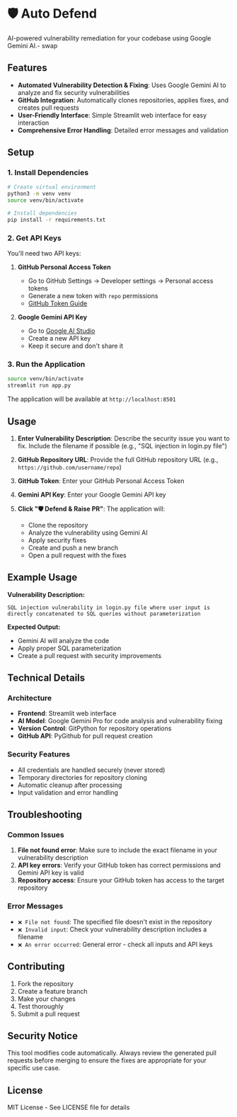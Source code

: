 # 🛡️ Auto Defend

AI-powered vulnerability remediation for your codebase using Google Gemini AI.- swap

## Features

- **Automated Vulnerability Detection & Fixing**: Uses Google Gemini AI to analyze and fix security vulnerabilities
- **GitHub Integration**: Automatically clones repositories, applies fixes, and creates pull requests
- **User-Friendly Interface**: Simple Streamlit web interface for easy interaction
- **Comprehensive Error Handling**: Detailed error messages and validation

## Setup

### 1. Install Dependencies

```bash
# Create virtual environment
python3 -m venv venv
source venv/bin/activate

# Install dependencies
pip install -r requirements.txt
```

### 2. Get API Keys

You'll need two API keys:

1. **GitHub Personal Access Token**
   - Go to GitHub Settings → Developer settings → Personal access tokens
   - Generate a new token with `repo` permissions
   - [GitHub Token Guide](https://docs.github.com/en/authentication/keeping-your-account-and-data-secure/creating-a-personal-access-token)

2. **Google Gemini API Key**
   - Go to [Google AI Studio](https://makersuite.google.com/app/apikey)
   - Create a new API key
   - Keep it secure and don't share it

### 3. Run the Application

```bash
source venv/bin/activate
streamlit run app.py
```

The application will be available at `http://localhost:8501`

## Usage

1. **Enter Vulnerability Description**: Describe the security issue you want to fix. Include the filename if possible (e.g., "SQL injection in login.py file")

2. **GitHub Repository URL**: Provide the full GitHub repository URL (e.g., `https://github.com/username/repo`)

3. **GitHub Token**: Enter your GitHub Personal Access Token

4. **Gemini API Key**: Enter your Google Gemini API key

5. **Click "🛡️ Defend & Raise PR"**: The application will:
   - Clone the repository
   - Analyze the vulnerability using Gemini AI
   - Apply security fixes
   - Create and push a new branch
   - Open a pull request with the fixes

## Example Usage

**Vulnerability Description:**
```
SQL injection vulnerability in login.py file where user input is directly concatenated to SQL queries without parameterization
```

**Expected Output:**
- Gemini AI will analyze the code
- Apply proper SQL parameterization
- Create a pull request with security improvements

## Technical Details

### Architecture

- **Frontend**: Streamlit web interface
- **AI Model**: Google Gemini Pro for code analysis and vulnerability fixing
- **Version Control**: GitPython for repository operations
- **GitHub API**: PyGithub for pull request creation

### Security Features

- All credentials are handled securely (never stored)
- Temporary directories for repository cloning
- Automatic cleanup after processing
- Input validation and error handling

## Troubleshooting

### Common Issues

1. **File not found error**: Make sure to include the exact filename in your vulnerability description
2. **API key errors**: Verify your GitHub token has correct permissions and Gemini API key is valid
3. **Repository access**: Ensure your GitHub token has access to the target repository

### Error Messages

- `❌ File not found`: The specified file doesn't exist in the repository
- `❌ Invalid input`: Check your vulnerability description includes a filename
- `❌ An error occurred`: General error - check all inputs and API keys

## Contributing

1. Fork the repository
2. Create a feature branch
3. Make your changes
4. Test thoroughly
5. Submit a pull request

## Security Notice

This tool modifies code automatically. Always review the generated pull requests before merging to ensure the fixes are appropriate for your specific use case.

## License

MIT License - See LICENSE file for details 